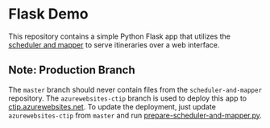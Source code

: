 # Flask Demo
This repository contains a simple Python Flask app that utilizes the 
[scheduler and mapper](https://github.com/itineraries/scheduler-and-mapper)
to serve itineraries over a web interface.

## Note: Production Branch
The `master` branch should never contain files from the `scheduler-and-mapper`
repository. The `azurewebsites-ctip` branch is used to deploy this app to
[ctip.azurewebsites.net](https://ctip.azurewebsites.net/). To update the
deployment, just update `azurewebsites-ctip` from `master` and run
[prepare-scheduler-and-mapper.py](prepare-scheduler-and-mapper.py).
